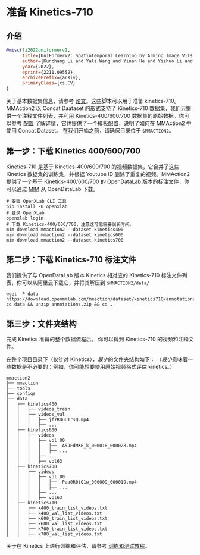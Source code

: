 # 准备 Kinetics-710

## 介绍

<!-- [DATASET] -->

```BibTeX
@misc{li2022uniformerv2,
      title={UniFormerV2: Spatiotemporal Learning by Arming Image ViTs with Video UniFormer},
      author={Kunchang Li and Yali Wang and Yinan He and Yizhuo Li and Yi Wang and Limin Wang and Yu Qiao},
      year={2022},
      eprint={2211.09552},
      archivePrefix={arXiv},
      primaryClass={cs.CV}
}
```

关于基本数据集信息，请参考 [论文](https://arxiv.org/pdf/2211.09552.pdf)。这些脚本可以用于准备 kinetics-710。MMAction2 以 Concat Daataset 的形式支持了 Kinetics-710 数据集，我们只提供一个注释文件列表，并利用 Kinetics-400/600/700 数据集的原始数据。你可以参考 [配置](/configs/recognition/uniformerv2/uniformerv2-base-p16-res224_clip_u8_kinetics710-rgb.py) 了解详情，它也提供了一个模板配置，说明了如何在 MMAction2 中使用 Concat Dataset。
在我们开始之前，请确保目录位于 `$MMACTION2`。

## 第一步：下载 Kinetics 400/600/700

Kinetics-710 是基于 Kinetics-400/600/700 的视频数据集，它合并了这些 Kinetics 数据集的训练集，并根据 Youtube ID 删除了重复的视频。MMAction2 提供了一个基于 Kinetics-400/600/700 的 OpenDataLab 版本的标注文件，你可以通过 [MIM](https://github.com/open-mmlab/mim) 从 OpenDataLab 下载。

```shell
# 安装 OpenXLab CLI 工具
pip install -U openxlab
# 登录 OpenXLab
openxlab login
# 下载 Kinetics-400/600/700，注意这可能需要很长时间。
mim download mmaction2 --dataset kinetics400
mim download mmaction2 --dataset kinetics600
mim download mmaction2 --dataset kinetics700

```

## 第二步：下载 Kinetics-710 标注文件

我们提供了与 OpenDataLab 版本 Kinetics 相对应的 Kinetics-710 标注文件列表，你可以从阿里云下载它，并将其解压到 `$MMACTION2/data/`

```shell
wget -P data https://download.openmmlab.com/mmaction/dataset/kinetics710/annotations.zip
cd data && unzip annotations.zip && cd ..

```

## 第三步：文件夹结构

完成 Kinetics 准备的整个数据流程后。
你可以得到 Kinetics-710 的视频和注释文件。

在整个项目目录下（仅针对 Kinetics），*最小*的文件夹结构如下：
（*最小*意味着一些数据是不必要的：例如，你可能想要使用原始视频格式评估 kinetics。）

```
mmaction2
├── mmaction
├── tools
├── configs
├── data
│   ├── kinetics400
│   │   ├── videos_train
│   │   ├── videos_val
│   │   │   ├── jf7RDuUTrsQ.mp4
│   │   │   ├── ...
│   ├── kinetics600
│   │   ├── videos
│   │   │   ├── vol_00
│   │   │   │   ├── -A5JFdMXB_k_000018_000028.mp4
│   │   │   │   ├── ...
│   │   │   ├── ...
│   │   │   ├── vol63
│   ├── kinetics700
│   │   ├── videos
│   │   │   ├── vol_00
│   │   │   │   ├── -Paa0R0tQ1w_000009_000019.mp4
│   │   │   │   ├── ...
│   │   │   ├── ...
│   │   │   ├── vol63
│   ├── kinetics710
│   │   ├── k400_train_list_videos.txt
│   │   ├── k400_val_list_videos.txt
│   │   ├── k600_train_list_videos.txt
│   │   ├── k600_val_list_videos.txt
│   │   ├── k700_train_list_videos.txt
│   │   ├── k700_val_list_videos.txt
```

关于在 Kinetics 上进行训练和评估，请参考 [训练和测试教程](/docs/en/user_guides/train_test.md)。
